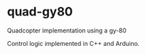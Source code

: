 # quad-gy80
Quadcopter implementation using a gy-80

Control logic implemented in C++ and Arduino. 


